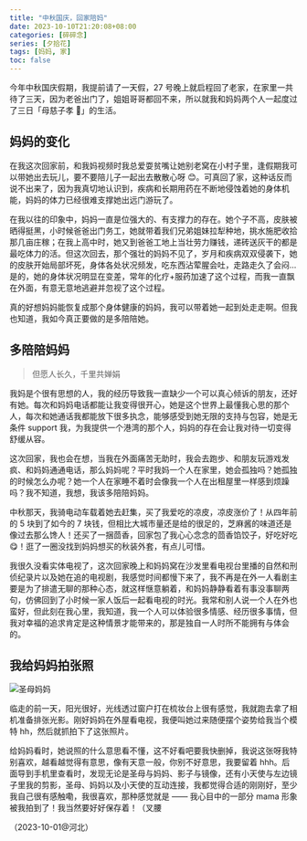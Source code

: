 ```yaml
---
title: "中秋国庆，回家陪妈"
date: 2023-10-10T21:20:08+08:00
categories: [碎碎念]
series: [夕拾花]
tags: [妈妈, 家]
toc: false
---
```


今年中秋国庆假期，我提前请了一天假，27 号晚上就启程回了老家，在家里一共待了三天，因为老爸出门了，姐姐哥哥都回不来，所以就我和妈妈两个人一起度过了三日「母慈子孝 🤗」的生活。

## 妈妈的变化

在我这次回家前，和我妈视频时我总爱耍贫嘴让她别老窝在小村子里，逢假期我可以带她出去玩儿，要不要陪儿子一起出去散散心呀 😊。可真回了家，这种话反而说不出来了，因为我真切地认识到，疾病和长期用药在不断地侵蚀着她的身体机能，妈妈的体力已经很难支撑她出远门游玩了。

在我以往的印象中，妈妈一直是位强大的、有支撑力的存在。她个子不高，皮肤被晒得挺黑，小时候爸爸出门务工，她就带着我们兄弟姐妹拉犁种地，挑水施肥收拾那几亩庄稼；在我上高中时，她又到爸爸工地上当壮劳力赚钱，递砖送灰干的都是最吃体力的活。但这次回去，那个强壮的妈妈不见了，岁月和疾病双双侵袭下，她的皮肤开始局部坏死，身体各处状况频发，吃东西沾荤腥会吐，走路走久了会闷... 是的，她的身体状况明显在变差，常年的化疗+服药加速了这个过程，而我一直飘在外面，有意无意地逃避并忽视了这个过程。

真的好想妈妈能恢复成那个身体健康的妈妈，我可以带着她一起到处走走啊。但我也知道，我如今真正要做的是多陪陪她。

## 多陪陪妈妈

> 但愿人长久，千里共婵娟

我妈是个很有思想的人，我的经历导致我一直缺少一个可以真心倾诉的朋友，还好有她。每次和妈妈电话都能让我变得很开心，她是这个世界上最懂我心思的那个人，每次和她通话我都能放下很多执念，能够感受到她无限的支持与包容，她是无条件 support 我，为我提供一个港湾的那个人，妈妈的存在会让我对待一切变得舒缓从容。

这次回家，我也会在想，当我在外面痛苦无助时，我会去跑步、和朋友玩游戏发疯、和妈妈通通电话，那么妈妈呢？平时我妈一个人在家里，她会孤独吗？她孤独的时候怎么办呢？她一个人在家睡不着时会像我一个人在出租屋里一样感到烦躁吗？我不知道，我想，我该多陪陪妈妈。

中秋那天，我骑电动车载着她去赶集，买了我爱吃的凉皮，凉皮涨价了！从四年前的 5 块到了如今的 7 块钱，但相比大城市量还是给的很足的，芝麻酱的味道还是像过去那么馋人！还买了一捆茴香，回家包了我心心念念的茴香馅饺子，好吃好吃 😋！逛了一圈没找到妈妈想买的秋装外套，有点儿可惜。

我很久没看实体电视了，这次回家晚上和妈妈窝在沙发里看电视台里播的自然和刑侦纪录片以及她在追的电视剧，我感觉时间都慢下来了，我不再是在外一人看剧主要是为了排遣无聊的那种心态，就这样惬意躺着，和妈妈静静看着有事没事聊两句，仿佛回到了小时候一家人饭后一起看电视的时光。我常和别人说一个人在外也蛮好，但此刻在我心里，我知道，我一个人可以体验很多情感、经历很多事情，但我对幸福的追求肯定是这种情景才能带来的，那是独自一人时所不能拥有与体会的。

## 我给妈妈拍张照

![](https://image.philohao.com/images/202310102144224.jpg "圣母妈妈")

临走的前一天，阳光很好，光线透过窗户打在梳妆台上很有感觉，我就跑去拿了相机准备排张光影。刚好妈妈在外屋看电视，我便叫她过来随便摆个姿势给我当个模特 hh，然后就抓拍下了这张照片。

给妈妈看时，她说照的什么意思看不懂，这不好看吧要我快删掉，我说这张呀我特别喜欢，越看越觉得有意思，像有天意一般，你别不好意思，我要留着 hhh。后面导到手机里查看时，发现无论是圣母与妈妈、影子与镜像，还有小天使与左边镜子里我的剪影，圣母、妈妈以及小天使的互动连接，我都觉得合适的刚刚好，至少我自己很有感触嘞，我很喜欢，那种感觉就是 —— 我心目中的一部分 mama 形象被我拍到了！我当然要好好保存着！（叉腰

（2023-10-01@河北）
